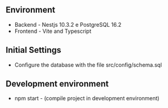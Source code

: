 ## Environment
 - Backend - Nestjs 10.3.2 e PostgreSQL 16.2
 - Frontend - Vite and Typescript


## Initial Settings
 - Configure the database with the file src/config/schema.sql


## Development environment
 - npm start - (compile project in development environment)